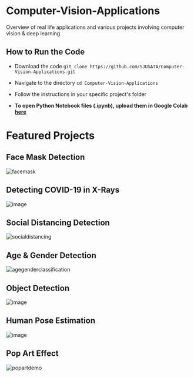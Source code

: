 # Computer-Vision-Applications
Overview of real life applications and various projects involving computer vision &amp; deep learning 

## How to Run the Code 
  - Download the code `git clone https://github.com/SJUSATA/Computer-Vision-Applications.git`

  - Navigate to the directory `cd Computer-Vision-Applications`
  
  - Follow the instructions in your specific project's folder 

  - **To open Python Notebook files (.ipynb), upload them in Google Colab [here](https://colab.research.google.com/notebooks/intro.ipynb#recent=true)**

# Featured Projects 

## Face Mask Detection 
![facemask](https://user-images.githubusercontent.com/43652410/100527507-11057c80-31a1-11eb-9911-bb58f60c99a5.gif)

## Detecting COVID-19 in X-Rays 
![image](https://user-images.githubusercontent.com/43652410/100555202-da466980-3267-11eb-867b-87a40f70a275.png)

## Social Distancing Detection 
![socialdistancing](https://user-images.githubusercontent.com/43652410/100527521-33979580-31a1-11eb-9e30-c59deb6b955b.gif)

## Age & Gender Detection
![agegenderclassification](https://user-images.githubusercontent.com/43652410/100788476-1eaa4480-33e3-11eb-81c7-6dde10b4491f.jpg)

## Object Detection
![image](https://user-images.githubusercontent.com/43652410/100557085-be959000-3274-11eb-849b-b61734f06e56.png)

## Human Pose Estimation

![image](https://user-images.githubusercontent.com/43652410/104680643-5e409d80-56be-11eb-9ff5-dd5b6f241437.png)

## Pop Art Effect
![popartdemo](https://user-images.githubusercontent.com/43652410/100557059-91e17880-3274-11eb-9c9b-d56a55900d1d.png)
